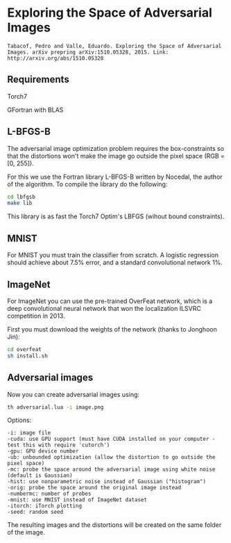 # Exploring the Space of Adversarial Images

```
Tabacof, Pedro and Valle, Eduardo. Exploring the Space of Adversarial Images. arXiv prepring arXiv:1510.05328, 2015. Link: http://arxiv.org/abs/1510.05328
```

## Requirements

Torch7

GFortran with BLAS

## L-BFGS-B

The adversarial image optimization problem requires the box-constraints so that the distortions won't make the image go outside the pixel space (RGB = [0, 255]).

For this we use the Fortran library L-BFGS-B written by Nocedal, the author of the algorithm. To compile the library do the following:
```bash
cd lbfgsb
make lib
```
This library is as fast the Torch7 Optim's LBFGS (wihout bound constraints).

## MNIST

For MNIST you must train the classifier from scratch. A logistic regression should achieve about 7.5% error, and a standard convolutional network 1%.

## ImageNet

For ImageNet you can use the pre-trained OverFeat network, which is a deep convolutional neural network that won the localization ILSVRC competition in 2013.

First you must download the weights of the network (thanks to Jonghoon Jin):
```bash
cd overfeat
sh install.sh
```

## Adversarial images

Now you can create adversarial images using:
```bash
th adversarial.lua -i image.png
```

Options:
```
-i: image file
-cuda: use GPU support (must have CUDA installed on your computer - test this with require 'cutorch')
-gpu: GPU device number
-ub: unbounded optimization (allow the distortion to go outside the pixel space)
-mc: probe the space around the adversarial image using white noise (default is Gaussian)
-hist: use nonparametric noise instead of Gaussian ("histogram")
-orig: probe the space around the original image instead
-numbermc: number of probes
-mnist: use MNIST instead of ImageNet dataset
-itorch: iTorch plotting
-seed: random seed
```

The resulting images and the distortions will be created on the same folder of the image.
